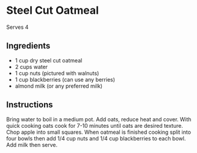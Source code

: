# Steel Cut Oatmeal

Serves 4

## Ingredients

- 1 cup dry steel cut oatmeal
- 2 cups water
- 1 cup nuts (pictured with walnuts)
- 1 cup blackberries (can use any berries)
- almond milk (or any preferred milk)

## Instructions

Bring water to boil in a medium pot. Add oats, reduce heat and cover. With quick cooking oats cook for 7-10 minutes until oats are desired texture. Chop apple into small squares. When oatmeal is finished cooking split into four bowls then add 1/4 cup nuts and 1/4 cup blackberries to each bowl. Add milk then serve.